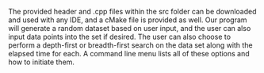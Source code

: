 The provided header and .cpp files within the src folder can be downloaded and used with any IDE, and a cMake file is provided as well. Our program will generate a random dataset based on user input, and the user can also input data points into the set if desired. The user can also choose to perform a depth-first or breadth-first search on the data set along with the elapsed time for each. A command line menu lists all of these options and how to initiate them. 
